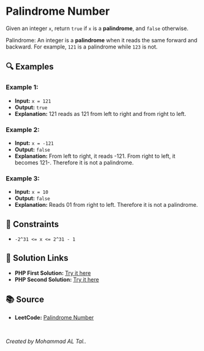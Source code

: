 # Palindrome Number 

Given an integer `x`, return `true` if `x` is a **palindrome**, and `false` otherwise.

Palindrome: An integer is a **palindrome** when it reads the same forward and backward.
For example, `121` is a palindrome while `123` is not.



## 🔍 Examples

### Example 1:
- **Input:** `x = 121`
- **Output:** `true`
- **Explanation:** 121 reads as 121 from left to right and from right to left.


### Example 2:
- **Input:** `x = -121`
- **Output:** `false`
- **Explanation:** From left to right, it reads -121. From right to left, it becomes 121-. Therefore it is not a palindrome.


### Example 3:
- **Input:** `x = 10`
- **Output:** `false`
- **Explanation:** Reads 01 from right to left. Therefore it is not a palindrome.

## 📝 Constraints
- `-2^31 <= x <= 2^31 - 1`


## 🔗 Solution Links

- **PHP First Solution:** [Try it here](https://www.programiz.com/online-compiler/8c2MOfLoBgVsC)
- **PHP Second Solution:** [Try it here](https://www.programiz.com/online-compiler/1c2MOfb5tg7rq)

## 📚 Source
- **LeetCode:** [Palindrome Number](https://leetcode.com/problems/palindrome-number)

<br>

*Created by Mohammad AL Tal..*
